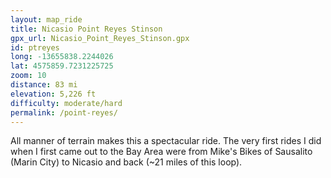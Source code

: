 ```yaml
---
layout: map_ride
title: Nicasio Point Reyes Stinson
gpx_url: Nicasio_Point_Reyes_Stinson.gpx
id: ptreyes
long: -13655838.2244026
lat: 4575859.7231225725
zoom: 10
distance: 83 mi
elevation: 5,226 ft
difficulty: moderate/hard
permalink: /point-reyes/
---
```

All manner of terrain makes this a spectacular ride. The very first rides I did when I first came out to the Bay Area were from Mike's Bikes of Sausalito (Marin City) to Nicasio and back (~21 miles of this loop).
